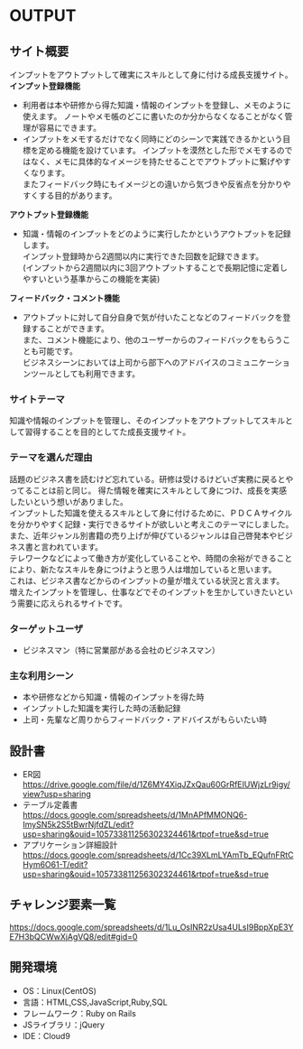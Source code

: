 # OUTPUT

## サイト概要
インプットをアウトプットして確実にスキルとして身に付ける成長支援サイト。  
**インプット登録機能**  
- 利用者は本や研修から得た知識・情報のインプットを登録し、メモのように使えます。
 ノートやメモ帳のどこに書いたのか分からなくなることがなく管理が容易にできます。  
- インプットをメモするだけでなく同時にどのシーンで実践できるかという目標を定める機能を設けています。
 インプットを漠然とした形でメモするのではなく、メモに具体的なイメージを持たせることでアウトプットに繋げやすくなります。  
 またフィードバック時にもイメージとの違いから気づきや反省点を分かりやすくする目的があります。  

**アウトプット登録機能**  
- 知識・情報のインプットをどのように実行したかというアウトプットを記録します。  
 インプット登録時から2週間以内に実行できた回数を記録できます。  
 (インプットから2週間以内に3回アウトプットすることで長期記憶に定着しやすいという基準からこの機能を実装)  

**フィードバック・コメント機能**  
- アウトプットに対して自分自身で気が付いたことなどのフィードバックを登録することができます。  
 また、コメント機能により、他のユーザーからのフィードバックをもらうことも可能です。  
 ビジネスシーンにおいては上司から部下へのアドバイスのコミュニケーションツールとしても利用できます。

### サイトテーマ
知識や情報のインプットを管理し、そのインプットをアウトプットしてスキルとして習得することを目的としてた成長支援サイト。

### テーマを選んだ理由
話題のビジネス書を読むけど忘れている。研修は受けるけどいざ実務に戻るとやってることは前と同じ。
得た情報を確実にスキルとして身につけ、成長を実感したいという想いがありました。  
インプットした知識を使えるスキルとして身に付けるために、ＰＤＣＡサイクルを分かりやすく記録・実行できるサイトが欲しいと考えこのテーマにしました。  
また、近年ジャンル別書籍の売り上げが伸びているジャンルは自己啓発本やビジネス書と言われています。  
テレワークなどによって働き方が変化していることや、時間の余裕ができることにより、新たなスキルを身につけようと思う人は増加していると思います。  
これは、ビジネス書などからのインプットの量が増えている状況と言えます。  
増えたインプットを管理し、仕事などでそのインプットを生かしていきたいという需要に応えられるサイトです。  

### ターゲットユーザ
- ビジネスマン（特に営業部がある会社のビジネスマン）

### 主な利用シーン
- 本や研修などから知識・情報のインプットを得た時
- インプットした知識を実行した時の活動記録
- 上司・先輩など周りからフィードバック・アドバイスがもらいたい時

## 設計書
- ER図  
https://drive.google.com/file/d/1Z6MY4XiqJZxQau60GrRfEIUWjzLr9igy/view?usp=sharing  
- テーブル定義書  
https://docs.google.com/spreadsheets/d/1MnAPfMMONQ6-ImySN5k2S5tBwrNjfdZL/edit?usp=sharing&ouid=105733811256302324461&rtpof=true&sd=true  
- アプリケーション詳細設計  
https://docs.google.com/spreadsheets/d/1Cc39XLmLYAmTb_EQufnFRtCHym6O61-T/edit?usp=sharing&ouid=105733811256302324461&rtpof=true&sd=true  


## チャレンジ要素一覧
https://docs.google.com/spreadsheets/d/1Lu_OsINR2zUsa4ULsI9BppXpE3YE7H3bQCWwXjAgVQ8/edit#gid=0

## 開発環境
- OS：Linux(CentOS)
- 言語：HTML,CSS,JavaScript,Ruby,SQL
- フレームワーク：Ruby on Rails
- JSライブラリ：jQuery
- IDE：Cloud9